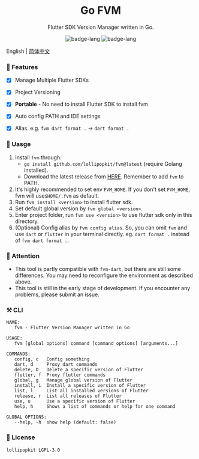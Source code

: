 <h1 align="center">Go FVM</h1>
<p align="center">Flutter SDK Version Manager written in Go.</p>

<p align="center">
    <img alt="badge-lang" src="https://badgen.net/badge/FVM/0.2.0/cyan">
    <img alt="badge-lang" src="https://badgen.net/badge/Go/1.19/purple">
</p>


English | [简体中文](README_CN.md)

### 🍦 Features
- [x] Manage Multiple Flutter SDKs
- [x] Project Versioning
- [x] **Portable** - No need to install Flutter SDK to install fvm
- [x] Auto config PATH and IDE settings
- [x] Alias. e.g. `fvm dart format .` -> `dart format .`


### 💾 Uasge
1. Install `fvm` through:
   - `go install github.com/lollipopkit/fvm@latest` (require Golang installed).
   - Download the latest release from [HERE](https://github.com/lollipopkit/fvm/releases). Remember to add `fvm` to PATH.
2. It's highly recommended to set env `FVM_HOME`. If you don't set `FVM_HOME`, fvm will use`$HOME/.fvm` as default.
3. Run `fvm install <version>` to install flutter sdk.
4. Set default global version by `fvm global <version>`.
5. Enter project folder, run `fvm use <version>` to use flutter sdk only in this directory.
6. (Optional) Config alias by `fvm config alias`. So, you can omit `fvm` and use `dart` or `flutter` in your terminal directly. eg. `dart format .` instead of `fvm dart format .`.


### 🔖 Attention
- This tool is partly compatible with `fvm-dart`, but there are still some differences. You may need to reconfigure the environment as described above.
- This tool is still in the early stage of development. If you encounter any problems, please submit an issue.

### ⚒️ CLI
```
NAME:
   fvm - Flutter Version Manager written in Go

USAGE:
   fvm [global options] command [command options] [arguments...]

COMMANDS:
   config, c   Config something
   dart, d     Proxy dart commands
   delete, D   Delete a specific version of Flutter
   flutter, f  Proxy flutter commands
   global, g   Manage global version of Flutter
   install, i  Install a specific version of Flutter
   list, l     List all installed versions of Flutter
   release, r  List all releases of Flutter
   use, u      Use a specific version of Flutter
   help, h     Shows a list of commands or help for one command

GLOBAL OPTIONS:
   --help, -h  show help (default: false)
```

### 📝 License
```
lollipopkit LGPL-3.0
```